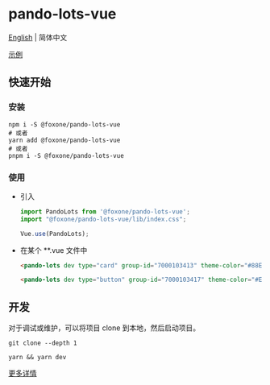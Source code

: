 # pando-lots-vue

[English](./README.md) | 简体中文

[示例](https://fox-one.github.io/pando-lots-vue/)

## 快速开始
### 安装
```shell
npm i -S @foxone/pando-lots-vue
# 或者
yarn add @foxone/pando-lots-vue
# 或者
pnpm i -S @foxone/pando-lots-vue
```

### 使用
- 引入
  ```js
  import PandoLots from '@foxone/pando-lots-vue';
  import "@foxone/pando-lots-vue/lib/index.css";

  Vue.use(PandoLots);
  ```

- 在某个 **.vue 文件中

  ```html
  <pando-lots dev type="card" group-id="7000103413" theme-color="#88E108" @error="handleError" />
  
  <pando-lots dev type="button" group-id="7000103417" theme-color="#EE4596" @error="handleError" />
  ```

## 开发
对于调试或维护，可以将项目 clone 到本地，然后启动项目。

```shell
git clone --depth 1

yarn && yarn dev
```

[更多详情](./DEV.zh-CN.md)
